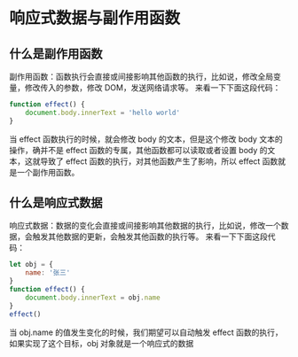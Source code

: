 # 响应式数据与副作用函数
## 什么是副作用函数
副作用函数：函数执行会直接或间接影响其他函数的执行，比如说，修改全局变量，修改传入的参数，修改 DOM，发送网络请求等。
来看一下下面这段代码：
```javascript
function effect() {
	document.body.innerText = 'hello world'
}
```
当 effect 函数执行的时候，就会修改 body 的文本，但是这个修改 body 文本的操作，确并不是 effect 函数的专属，其他函数都可以读取或者设置 body 的文本，这就导致了 effect 函数的执行，对其他函数产生了影响，所以 effect 函数就是一个副作用函数。

## 什么是响应式数据
响应式数据：数据的变化会直接或间接影响其他数据的执行，比如说，修改一个数据，会触发其他数据的更新，会触发其他函数的执行等。
来看一下下面这段代码：
```javascript
let obj = {
	name: '张三'
}
function effect() {
	document.body.innerText = obj.name
}
effect()
```
当 obj.name 的值发生变化的时候，我们期望可以自动触发 effect 函数的执行，如果实现了这个目标，obj 对象就是一个响应式的数据